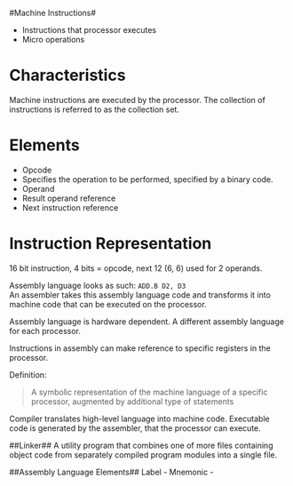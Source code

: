 #Machine Instructions#

 - Instructions that processor executes
 - Micro operations

Characteristics
===============
Machine instructions are executed by the processor. The collection of
instructions is referred to as the collection set.

Elements
========
 - Opcode
  - Specifies the operation to be performed, specified by a binary code.
 - Operand
 - Result operand reference
 - Next instruction reference

Instruction Representation
===========================
16 bit instruction, 4 bits = opcode, next 12 (6, 6) used for 2 operands. 

Assembly language looks as such: ``ADD.B D2, D3``  
An assembler takes this assembly language code and transforms it into machine
code that can be executed on the processor.

Assembly language is hardware dependent. A different assembly language for each
processor.

Instructions in assembly can make reference to specific registers in the
processor.

Definition:
 > A symbolic representation of the machine language of a specific processor,
 > augmented by additional type of statements

Compiler translates high-level language into machine code. Executable code is
generated by the assembler, that the processor can execute.

##Linker##
A utility program that combines one of more files containing object code from
separately compiled program modules into a single file.

##Assembly Language Elements##
Label - Mnemonic - 


